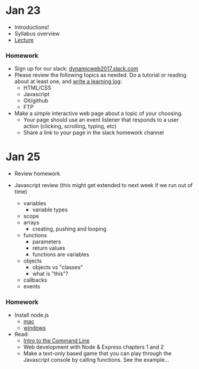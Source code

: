 # Jan 23

* Introductions!
* Syllabus overview
* [Lecture](https://docs.google.com/presentation/d/1u88SuA9ET1c1Msi4BKASZPGeu600k_5KNT3bkxw_bCU/edit?usp=sharing)

### Homework
* Sign up for our slack: [dynamicweb2017.slack.com](https://dynamicweb2017.slack.com/)
* Please review the following topics as needed. Do a tutorial or reading about at least one, and [write a learning log](https://github.com/antiboredom/dynamicweb-2017/blob/master/learninglogs.md):
	* HTML/CSS
	* Javascript
	* Git/github
	* FTP
* Make a simple interactive web page about a topic of your choosing.
	* Your page should use an event listener that responds to a user action (clicking, scrolling, typing, etc)
	* Share a link to your page in the slack homework channel

# Jan 25

* Review homework

* Javascript review (this might get extended to next week if we run out of time)
	* variables
		* variable types
	* scope
	* arrays
		* creating, pushing and looping
	* functions
		* parameters
		* return values
		* functions are variables
	* objects
		* objects vs "classes"
		* what is "this"?
	* callbacks
	* events

	
	
### Homework
* Install node.js
	* [mac](http://blog.teamtreehouse.com/install-node-js-npm-mac)
	* [windows](http://blog.teamtreehouse.com/install-node-js-npm-windows)
* Read:
	* [Intro to the Command Line](https://tutorial.djangogirls.org/en/intro_to_command_line/)
	* Web development with Node & Express chapters 1 and  2
	* Make a text-only based game that you can play through the Javascript console by calling functions. See the example...

<!---
* Make a web page that has no vis 
-->